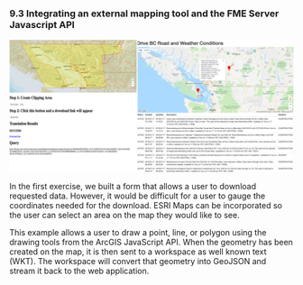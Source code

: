 ### 9.3 Integrating an external mapping tool and the FME Server Javascript API

![](./Images/10.0.1.TrafficMap.png)

In the first exercise, we built a form that allows a user to
download requested data. However, it would be difficult for a user to
gauge the coordinates needed for the download. ESRI Maps can be
incorporated so the user can select an area on the map they would like
to see.

This example allows a user to draw a point, line, or polygon using the
drawing tools from the ArcGIS JavaScript API. When the geometry has been
created on the map, it is then sent to a workspace as well known text (WKT).
The workspace will convert that geometry into GeoJSON and stream it back
to the web application.
